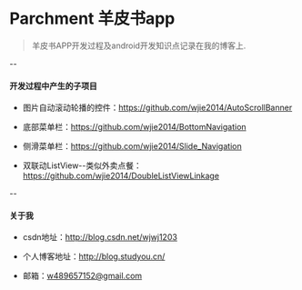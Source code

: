 # Parchment 羊皮书app
> 羊皮书APP开发过程及android开发知识点记录在我的博客上.

--
#### 开发过程中产生的子项目

* 图片自动滚动轮播的控件：https://github.com/wjie2014/AutoScrollBanner

* 底部菜单栏：https://github.com/wjie2014/BottomNavigation

* 侧滑菜单栏：https://github.com/wjie2014/Slide_Navigation

* 双联动ListView--类似外卖点餐：https://github.com/wjie2014/DoubleListViewLinkage

--
#### 关于我

* csdn地址：http://blog.csdn.net/wjwj1203

* 个人博客地址：http://blog.studyou.cn/

* 邮箱：w489657152@gmail.com
